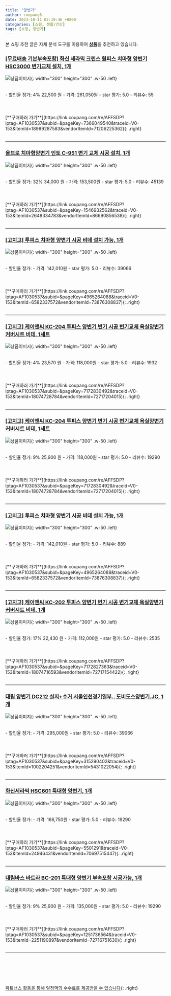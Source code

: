 ```yaml
---
title: "양변기"
author: coupang6
date: 2023-10-11 02:19:46 +0800
categories: [쇼핑, 생활/건강]
tags: [쇼핑, 양변기]
---
```


본 쇼핑 추천 글은 자체 분석 도구를 이용하여 [**상품**](https://link.coupang.com/a/bao1ui)을 추천하고 있습니다.

### [[무료배송 기본부속포함] 화신 세라믹 크린스 원피스 치마형 양변기 HSC3000 변기교체 설치, 1개](https://link.coupang.com/re/AFFSDP?lptag=AF1030537&subid=&pageKey=7366049540&traceid=V0-153&itemId=18989287583&vendorItemId=71206225362)

![상품이미지](https://thumbnail9.coupangcdn.com/thumbnails/remote/230x230ex/image/vendor_inventory/d3cd/ed760b8097285a7800bda1e0dafdd3a1e5b1164498e20e8252a5c47c5aff.jpg){: width="300" height="300" .w-50 .left}


<br>
- 할인율 정가: 4%  22,500   원
- 가격: 261,050원
- star 평가: 5.0
- 리뷰수: 55
<br>
<br>
<br>
<br>
[**구매하러 가기**](https://link.coupang.com/re/AFFSDP?lptag=AF1030537&subid=&pageKey=7366049540&traceid=V0-153&itemId=18989287583&vendorItemId=71206225362){: .right}
<br>
<br>

---

### [올브로 치마형양변기 인토 C-951 변기 교체 시공 설치, 1개](https://link.coupang.com/re/AFFSDP?lptag=AF1030537&subid=&pageKey=1546932562&traceid=V0-153&itemId=2648334783&vendorItemId=86690856538)

![상품이미지](https://thumbnail6.coupangcdn.com/thumbnails/remote/230x230ex/image/vendor_inventory/550f/17d2558bf2f00e02c2e3f3e85896036dfa7acd9c124e2f5b71ab3dba1c19.jpg){: width="300" height="300" .w-50 .left}


<br>
- 할인율 정가: 32%  34,000   원
- 가격: 153,500원
- star 평가: 5.0
- 리뷰수: 45139
<br>
<br>
<br>
<br>
[**구매하러 가기**](https://link.coupang.com/re/AFFSDP?lptag=AF1030537&subid=&pageKey=1546932562&traceid=V0-153&itemId=2648334783&vendorItemId=86690856538){: .right}
<br>
<br>

---

### [[고치고] 투피스 치마형 양변기 시공 비데 설치 가능, 1개](https://link.coupang.com/re/AFFSDP?lptag=AF1030537&subid=&pageKey=4965264088&traceid=V0-153&itemId=6582337572&vendorItemId=73876308837)

![상품이미지](https://thumbnail9.coupangcdn.com/thumbnails/remote/230x230ex/image/vendor_inventory/21e1/fc7723d6700262305a81c6dcd6f661027952e0e4341a26d98577b1ec3e67.jpg){: width="300" height="300" .w-50 .left}


<br>
- 할인율 정가: 
- 가격: 142,010원
- star 평가: 5.0
- 리뷰수: 39066
<br>
<br>
<br>
<br>
[**구매하러 가기**](https://link.coupang.com/re/AFFSDP?lptag=AF1030537&subid=&pageKey=4965264088&traceid=V0-153&itemId=6582337572&vendorItemId=73876308837){: .right}
<br>
<br>

---

### [[고치고] 케이앤씨 KC-204 투피스 양변기 변기 시공 변기교체 욕실양변기 커버시트 비데, 1세트](https://link.coupang.com/re/AFFSDP?lptag=AF1030537&subid=&pageKey=7172830492&traceid=V0-153&itemId=18074728784&vendorItemId=72717204015)

![상품이미지](https://thumbnail9.coupangcdn.com/thumbnails/remote/230x230ex/image/vendor_inventory/91bc/85efaf7b346f979f0110b0d4f4329b370c01ff58ba5f5cb6baec3d630934.jpg){: width="300" height="300" .w-50 .left}


<br>
- 할인율 정가: 4%  23,570   원
- 가격: 118,000원
- star 평가: 5.0
- 리뷰수: 1932
<br>
<br>
<br>
<br>
[**구매하러 가기**](https://link.coupang.com/re/AFFSDP?lptag=AF1030537&subid=&pageKey=7172830492&traceid=V0-153&itemId=18074728784&vendorItemId=72717204015){: .right}
<br>
<br>

---

### [[고치고] 케이앤씨 KC-204 투피스 양변기 변기 시공 변기교체 욕실양변기 커버시트 비데, 1세트](https://link.coupang.com/re/AFFSDP?lptag=AF1030537&subid=&pageKey=7172830492&traceid=V0-153&itemId=18074728784&vendorItemId=72717204015)

![상품이미지](https://thumbnail9.coupangcdn.com/thumbnails/remote/230x230ex/image/vendor_inventory/91bc/85efaf7b346f979f0110b0d4f4329b370c01ff58ba5f5cb6baec3d630934.jpg){: width="300" height="300" .w-50 .left}


<br>
- 할인율 정가: 9%  25,900   원
- 가격: 118,000원
- star 평가: 5.0
- 리뷰수: 19290
<br>
<br>
<br>
<br>
[**구매하러 가기**](https://link.coupang.com/re/AFFSDP?lptag=AF1030537&subid=&pageKey=7172830492&traceid=V0-153&itemId=18074728784&vendorItemId=72717204015){: .right}
<br>
<br>

---

### [[고치고] 투피스 치마형 양변기 시공 비데 설치 가능, 1개](https://link.coupang.com/re/AFFSDP?lptag=AF1030537&subid=&pageKey=4965264088&traceid=V0-153&itemId=6582337572&vendorItemId=73876308837)

![상품이미지](https://thumbnail9.coupangcdn.com/thumbnails/remote/230x230ex/image/vendor_inventory/21e1/fc7723d6700262305a81c6dcd6f661027952e0e4341a26d98577b1ec3e67.jpg){: width="300" height="300" .w-50 .left}


<br>
- 할인율 정가: 
- 가격: 142,010원
- star 평가: 5.0
- 리뷰수: 889
<br>
<br>
<br>
<br>
[**구매하러 가기**](https://link.coupang.com/re/AFFSDP?lptag=AF1030537&subid=&pageKey=4965264088&traceid=V0-153&itemId=6582337572&vendorItemId=73876308837){: .right}
<br>
<br>

---

### [[고치고] 케이앤씨 KC-202 투피스 양변기 변기 시공 변기교체 욕실양변기 커버시트 비데, 1개](https://link.coupang.com/re/AFFSDP?lptag=AF1030537&subid=&pageKey=7172827363&traceid=V0-153&itemId=18074716593&vendorItemId=72717154422)

![상품이미지](https://thumbnail10.coupangcdn.com/thumbnails/remote/230x230ex/image/vendor_inventory/eff0/ce5db0c979662b7cc3b53168aa85e0a5fd52060394638a055be81fc947e7.jpg){: width="300" height="300" .w-50 .left}


<br>
- 할인율 정가: 17%  22,430   원
- 가격: 112,000원
- star 평가: 5.0
- 리뷰수: 2535
<br>
<br>
<br>
<br>
[**구매하러 가기**](https://link.coupang.com/re/AFFSDP?lptag=AF1030537&subid=&pageKey=7172827363&traceid=V0-153&itemId=18074716593&vendorItemId=72717154422){: .right}
<br>
<br>

---

### [대림 양변기 DC212 설치+수거 서울인천경기일부.. 도비도스양변기.JC, 1개](https://link.coupang.com/re/AFFSDP?lptag=AF1030537&subid=&pageKey=315290402&traceid=V0-153&itemId=1002204251&vendorItemId=5431022054)

![상품이미지](https://thumbnail7.coupangcdn.com/thumbnails/remote/230x230ex/image/vendor_inventory/6dc0/3cce2054140da1a07feecdeaeb9d9a19d3c31f32124aae9b286b11f5bb87.jpg){: width="300" height="300" .w-50 .left}


<br>
- 할인율 정가: 
- 가격: 295,000원
- star 평가: 5.0
- 리뷰수: 39066
<br>
<br>
<br>
<br>
[**구매하러 가기**](https://link.coupang.com/re/AFFSDP?lptag=AF1030537&subid=&pageKey=315290402&traceid=V0-153&itemId=1002204251&vendorItemId=5431022054){: .right}
<br>
<br>

---

### [화신세라믹 HSC601 특대형 양변기, 1개](https://link.coupang.com/re/AFFSDP?lptag=AF1030537&subid=&pageKey=5501291&traceid=V0-153&itemId=24946431&vendorItemId=70697515447)

![상품이미지](https://thumbnail7.coupangcdn.com/thumbnails/remote/230x230ex/image/vendor_inventory/e18f/9f186b4c9b6ba0f521ea522e65469573cb6bcb54d188e065db6c7b28d8b4.jpg){: width="300" height="300" .w-50 .left}


<br>
- 할인율 정가: 
- 가격: 166,750원
- star 평가: 5.0
- 리뷰수: 19290
<br>
<br>
<br>
<br>
[**구매하러 가기**](https://link.coupang.com/re/AFFSDP?lptag=AF1030537&subid=&pageKey=5501291&traceid=V0-153&itemId=24946431&vendorItemId=70697515447){: .right}
<br>
<br>

---

### [대림바스 바트라 BC-201 특대형 양변기 부속포함 시공가능, 1개](https://link.coupang.com/re/AFFSDP?lptag=AF1030537&subid=&pageKey=1251736564&traceid=V0-153&itemId=2251190897&vendorItemId=72716751630)

![상품이미지](https://thumbnail6.coupangcdn.com/thumbnails/remote/230x230ex/image/vendor_inventory/3a76/07eeffa1ca645efb85dedc963f27b3c1d9546a6342d7b2ec16fd53e97cc1.jpg){: width="300" height="300" .w-50 .left}


<br>
- 할인율 정가: 9%  25,900   원
- 가격: 135,000원
- star 평가: 5.0
- 리뷰수: 19290
<br>
<br>
<br>
<br>
[**구매하러 가기**](https://link.coupang.com/re/AFFSDP?lptag=AF1030537&subid=&pageKey=1251736564&traceid=V0-153&itemId=2251190897&vendorItemId=72716751630){: .right}
<br>
<br>

---
<br><br><br><br><br> [파트너스 활동을 통해 일정액의 수수료를 제공받을 수 있습니다](https://link.coupang.com/a/bao1ui){: .right}